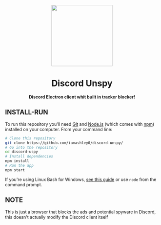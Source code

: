    <div align="center">

<img height="200" src="https://discord.com/assets/145dc557845548a36a82337912ca3ac5.svg"/>

# Discord Unspy

**Discord Electron client whit built in tracker blocker!**
</div>
 
 
## INSTALL-RUN

To run this repository you'll need [Git](https://git-scm.com) and [Node.js](https://nodejs.org/en/download/) (which comes with [npm](http://npmjs.com)) installed on your computer. From your command line:
```bash
# Clone this repository
git clone https://github.com/iamashley0/discord-unspy/
# Go into the repository
cd discord-uspy
# Install dependencies
npm install
# Run the app
npm start
```
If you're using Linux Bash for Windows, [see this guide](https://www.howtogeek.com/261575/how-to-run-graphical-linux-desktop-applications-from-windows-10s-bash-shell/) or use `node` from the command prompt.

## NOTE
This is just a browser that blocks the ads and potential spyware in Discord, this doesn't actually modify the Discord client itself